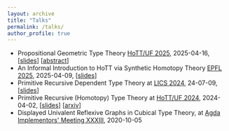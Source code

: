 ```yaml
---
layout: archive
title: "Talks"
permalink: /talks/
author_profile: true
---
```

* Propositional Geometric Type Theory [HoTT/UF 2025](https://hott-uf.github.io/2025/), 2025-04-16, [[slides](/files/pgtt-hott-uf-slides.pdf)] [[abstract](/files/pgtt-hott-uf-abstract.pdf)]
* An Informal Introduction to HoTT via Synthetic Homotopy Theory [EPFL 2025](https://www.epfl.ch/labs/hessbellwald-lab/3141-2/), 2025-04-09, [[slides](/files/hott_epfl_slides.pdf)]
* Primitive Recursive Dependent Type Theory at [LICS 2024](https://lics.siglog.org/lics24/index.php), 24-07-09, [[slides](/files/prdtt_lics_slides.pdf)]
* Primitive Recursive (Homotopy) Type Theory at [HoTT/UF 2024](https://hott-uf.github.io/2024/), 2024-04-02, [[slides](/files/prdtt_hottuf_slides.pdf)] [[arxiv](https://arxiv.org/abs/2404.01011)]
* Displayed Univalent Reflexive Graphs in Cubical Type Theory, at [Agda Implementors' Meeting XXXIII](https://wiki.portal.chalmers.se/agda/Main/AIMXXXIII), 2020-10-05
